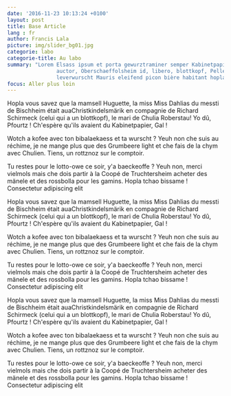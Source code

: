 ```yaml
---
date: '2016-11-23 10:13:24 +0100'
layout: post
title: Base Article
lang : fr
author: Francis Lala
picture: img/slider_bg01.jpg
categorie: labo
categorie-title: Au labo
summary: "Lorem Elsass ipsum et porta gewurztraminer semper Kabinetpapier non nullam geïz 
                auctor, Oberschaeffolsheim id, libero, blottkopf, Pellentesque ornare tellus aliquam purus 
                leverwurscht Mauris eleifend picon bière habitant hopla nüdle elit réchime"
focus: Aller plus loin
---
```


Hopla vous savez que la mamsell Huguette, la miss Miss Dahlias du messti de Bischheim était auaChristkindelsmärik en compagnie de Richard Schirmeck (celui qui a un blottkopf), le mari de Chulia Roberstau! Yo dû, Pfourtz ! Ch'espère qu'ils avaient du Kabinetpapier, Gal !

Wotch a kofee avec ton bibalaekaess et ta wurscht ? Yeuh non che suis au réchime, je ne mange plus que des Grumbeere light et che fais de la chym avec Chulien. Tiens, un rottznoz sur le comptoir.

Tu restes pour le lotto-owe ce soir, y'a baeckeoffe ? Yeuh non, merci vielmols mais che dois partir à la Coopé de Truchtersheim acheter des mänele et des rossbolla pour les gamins. Hopla tchao bissame ! Consectetur adipiscing elit

Hopla vous savez que la mamsell Huguette, la miss Miss Dahlias du messti de Bischheim était auaChristkindelsmärik en compagnie de Richard Schirmeck (celui qui a un blottkopf), le mari de Chulia Roberstau! Yo dû, Pfourtz ! Ch'espère qu'ils avaient du Kabinetpapier, Gal !

Wotch a kofee avec ton bibalaekaess et ta wurscht ? Yeuh non che suis au réchime, je ne mange plus que des Grumbeere light et che fais de la chym avec Chulien. Tiens, un rottznoz sur le comptoir.

Tu restes pour le lotto-owe ce soir, y'a baeckeoffe ? Yeuh non, merci vielmols mais che dois partir à la Coopé de Truchtersheim acheter des mänele et des rossbolla pour les gamins. Hopla tchao bissame ! Consectetur adipiscing elit

Hopla vous savez que la mamsell Huguette, la miss Miss Dahlias du messti de Bischheim était auaChristkindelsmärik en compagnie de Richard Schirmeck (celui qui a un blottkopf), le mari de Chulia Roberstau! Yo dû, Pfourtz ! Ch'espère qu'ils avaient du Kabinetpapier, Gal !

Wotch a kofee avec ton bibalaekaess et ta wurscht ? Yeuh non che suis au réchime, je ne mange plus que des Grumbeere light et che fais de la chym avec Chulien. Tiens, un rottznoz sur le comptoir.

Tu restes pour le lotto-owe ce soir, y'a baeckeoffe ? Yeuh non, merci vielmols mais che dois partir à la Coopé de Truchtersheim acheter des mänele et des rossbolla pour les gamins. Hopla tchao bissame ! Consectetur adipiscing elit
	